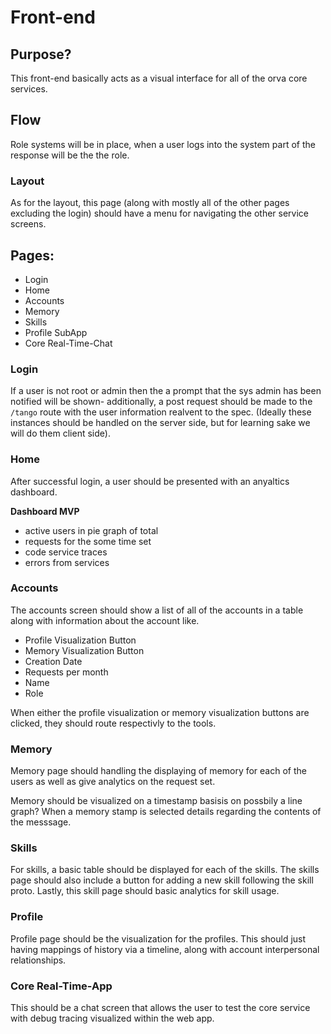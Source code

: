 # Front-end
## Purpose?
This front-end basically acts as a visual interface for all of the orva core services. 

## Flow
Role systems will be in place, when a user logs into the system part of the response will be the the role.

### Layout
As for the layout, this page (along with mostly all of the other pages excluding the login) should have a menu for navigating the other service screens. 

## Pages:
- Login
- Home
- Accounts 
- Memory
- Skills
- Profile SubApp
- Core Real-Time-Chat

### Login
If a user is not root or admin then the a prompt that the sys admin has been notified will be shown- additionally, a post request should be made to the `/tango` route with the user information realvent to the spec. (Ideally these instances should be handled on the server side, but for learning sake we will do them client side).  

### Home
After successful login, a user should be presented with an anyaltics dashboard. 

__Dashboard MVP__
- active users in pie graph of total
- requests for the some time set
- code service traces 
- errors from services

### Accounts
The accounts screen should show a list of all of the accounts in a table along with information about the account like.
- Profile Visualization Button
- Memory Visualization Button
- Creation Date
- Requests per month
- Name
- Role

When either the profile visualization or memory visualization buttons are clicked, they should route respectivly to the tools.

### Memory
Memory page should handling the displaying of memory for each of the users as well as give analytics on the request set.

Memory should be visualized on a timestamp basisis on possbily a line graph? When a memory stamp is selected details regarding the contents of the messsage. 

### Skills
For skills, a basic table should be displayed for each of the skills. The skills page should also include a button for adding a new skill following the skill proto. Lastly, this skill page should basic analytics for skill usage.

### Profile
Profile page should be the visualization for the profiles. This should just having mappings of history via a timeline, along with account interpersonal relationships.

### Core Real-Time-App
This should be a chat screen that allows the user to test the core service with debug tracing visualized within the web app.
